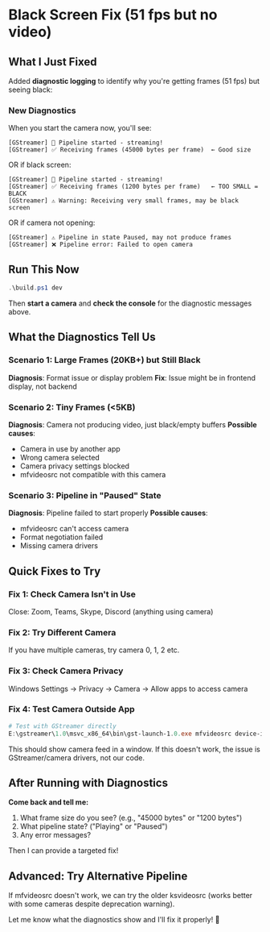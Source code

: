 # Black Screen Fix (51 fps but no video)

## What I Just Fixed

Added **diagnostic logging** to identify why you're getting frames (51 fps) but seeing black:

### New Diagnostics

When you start the camera now, you'll see:

```
[GStreamer] 🚀 Pipeline started - streaming!
[GStreamer] ✅ Receiving frames (45000 bytes per frame)  ← Good size
```

OR if black screen:

```
[GStreamer] 🚀 Pipeline started - streaming!
[GStreamer] ✅ Receiving frames (1200 bytes per frame)   ← TOO SMALL = BLACK
[GStreamer] ⚠️ Warning: Receiving very small frames, may be black screen
```

OR if camera not opening:

```
[GStreamer] ⚠️ Pipeline in state Paused, may not produce frames
[GStreamer] ❌ Pipeline error: Failed to open camera
```

## Run This Now

```powershell
.\build.ps1 dev
```

Then **start a camera** and **check the console** for the diagnostic messages above.

## What the Diagnostics Tell Us

### Scenario 1: Large Frames (20KB+) but Still Black
**Diagnosis**: Format issue or display problem
**Fix**: Issue might be in frontend display, not backend

### Scenario 2: Tiny Frames (<5KB)
**Diagnosis**: Camera not producing video, just black/empty buffers
**Possible causes**:
- Camera in use by another app
- Wrong camera selected
- Camera privacy settings blocked
- mfvideosrc not compatible with this camera

### Scenario 3: Pipeline in "Paused" State
**Diagnosis**: Pipeline failed to start properly
**Possible causes**:
- mfvideosrc can't access camera
- Format negotiation failed
- Missing camera drivers

## Quick Fixes to Try

### Fix 1: Check Camera Isn't in Use
Close: Zoom, Teams, Skype, Discord (anything using camera)

### Fix 2: Try Different Camera
If you have multiple cameras, try camera 0, 1, 2 etc.

### Fix 3: Check Camera Privacy
Windows Settings → Privacy → Camera → Allow apps to access camera

### Fix 4: Test Camera Outside App
```powershell
# Test with GStreamer directly
E:\gstreamer\1.0\msvc_x86_64\bin\gst-launch-1.0.exe mfvideosrc device-index=0 ! autovideosink
```

This should show camera feed in a window. If this doesn't work, the issue is GStreamer/camera drivers, not our code.

## After Running with Diagnostics

**Come back and tell me:**
1. What frame size do you see? (e.g., "45000 bytes" or "1200 bytes")
2. What pipeline state? ("Playing" or "Paused")  
3. Any error messages?

Then I can provide a targeted fix!

## Advanced: Try Alternative Pipeline

If mfvideosrc doesn't work, we can try the older ksvideosrc (works better with some cameras despite deprecation warning).

Let me know what the diagnostics show and I'll fix it properly! 🔧






